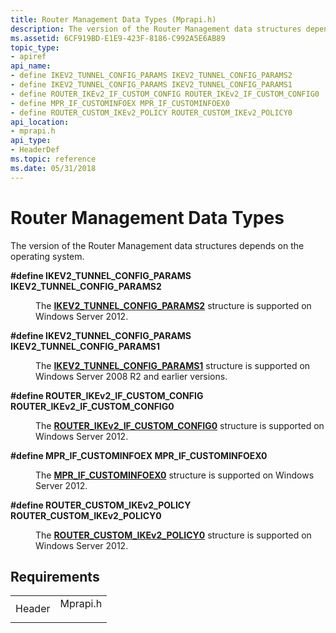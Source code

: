 ```yaml
---
title: Router Management Data Types (Mprapi.h)
description: The version of the Router Management data structures depends on the operating system.
ms.assetid: 6CF919BD-E1E9-423F-8186-C992A5E6AB89
topic_type:
- apiref
api_name:
- define IKEV2_TUNNEL_CONFIG_PARAMS IKEV2_TUNNEL_CONFIG_PARAMS2
- define IKEV2_TUNNEL_CONFIG_PARAMS IKEV2_TUNNEL_CONFIG_PARAMS1
- define ROUTER_IKEv2_IF_CUSTOM_CONFIG ROUTER_IKEv2_IF_CUSTOM_CONFIG0
- define MPR_IF_CUSTOMINFOEX MPR_IF_CUSTOMINFOEX0
- define ROUTER_CUSTOM_IKEv2_POLICY ROUTER_CUSTOM_IKEv2_POLICY0
api_location:
- mprapi.h
api_type:
- HeaderDef
ms.topic: reference
ms.date: 05/31/2018
---
```


# Router Management Data Types

The version of the Router Management data structures depends on the operating system.

<dl> <dt>

<span id="_define_IKEV2_TUNNEL_CONFIG_PARAMS_IKEV2_TUNNEL_CONFIG_PARAMS2"></span><span id="_define_ikev2_tunnel_config_params_ikev2_tunnel_config_params2"></span><span id="_DEFINE_IKEV2_TUNNEL_CONFIG_PARAMS_IKEV2_TUNNEL_CONFIG_PARAMS2"></span>**\#define IKEV2\_TUNNEL\_CONFIG\_PARAMS IKEV2\_TUNNEL\_CONFIG\_PARAMS2**
</dt> <dd> <dl> <dt>



The [**IKEV2\_TUNNEL\_CONFIG\_PARAMS2**](/windows/desktop/api/mprapi/ns-mprapi-ikev2_tunnel_config_params2) structure is supported on Windows Server 2012.


</dt> </dl> </dd> <dt>

<span id="_define_IKEV2_TUNNEL_CONFIG_PARAMS______IKEV2_TUNNEL_CONFIG_PARAMS1"></span><span id="_define_ikev2_tunnel_config_params______ikev2_tunnel_config_params1"></span><span id="_DEFINE_IKEV2_TUNNEL_CONFIG_PARAMS______IKEV2_TUNNEL_CONFIG_PARAMS1"></span>**\#define IKEV2\_TUNNEL\_CONFIG\_PARAMS IKEV2\_TUNNEL\_CONFIG\_PARAMS1**
</dt> <dd> <dl> <dt>



The [**IKEV2\_TUNNEL\_CONFIG\_PARAMS1**](/windows/desktop/api/mprapi/ns-mprapi-ikev2_tunnel_config_params1) structure is supported on Windows Server 2008 R2 and earlier versions.


</dt> </dl> </dd> <dt>

<span id="_define_ROUTER_IKEv2_IF_CUSTOM_CONFIG__ROUTER_IKEv2_IF_CUSTOM_CONFIG0"></span><span id="_define_router_ikev2_if_custom_config__router_ikev2_if_custom_config0"></span><span id="_DEFINE_ROUTER_IKEV2_IF_CUSTOM_CONFIG__ROUTER_IKEV2_IF_CUSTOM_CONFIG0"></span>**\#define ROUTER\_IKEv2\_IF\_CUSTOM\_CONFIG ROUTER\_IKEv2\_IF\_CUSTOM\_CONFIG0**
</dt> <dd> <dl> <dt>



The [**ROUTER\_IKEv2\_IF\_CUSTOM\_CONFIG0**](/windows/desktop/api/mprapi/ns-mprapi-router_ikev2_if_custom_config0) structure is supported on Windows Server 2012.


</dt> </dl> </dd> <dt>

<span id="_define_MPR_IF_CUSTOMINFOEX______MPR_IF_CUSTOMINFOEX0"></span><span id="_define_mpr_if_custominfoex______mpr_if_custominfoex0"></span><span id="_DEFINE_MPR_IF_CUSTOMINFOEX______MPR_IF_CUSTOMINFOEX0"></span>**\#define MPR\_IF\_CUSTOMINFOEX MPR\_IF\_CUSTOMINFOEX0**
</dt> <dd> <dl> <dt>



The [**MPR\_IF\_CUSTOMINFOEX0**](/windows/desktop/api/mprapi/ns-mprapi-mpr_if_custominfoex0) structure is supported on Windows Server 2012.


</dt> </dl> </dd> <dt>

<span id="_define_ROUTER_CUSTOM_IKEv2_POLICY__ROUTER_CUSTOM_IKEv2_POLICY0"></span><span id="_define_router_custom_ikev2_policy__router_custom_ikev2_policy0"></span><span id="_DEFINE_ROUTER_CUSTOM_IKEV2_POLICY__ROUTER_CUSTOM_IKEV2_POLICY0"></span>**\#define ROUTER\_CUSTOM\_IKEv2\_POLICY ROUTER\_CUSTOM\_IKEv2\_POLICY0**
</dt> <dd> <dl> <dt>



The [**ROUTER\_CUSTOM\_IKEv2\_POLICY0**](/windows/desktop/api/mprapi/ns-mprapi-router_custom_ikev2_policy0) structure is supported on Windows Server 2012.


</dt> </dl> </dd> </dl>

## Requirements



|                   |                                                                                     |
|-------------------|-------------------------------------------------------------------------------------|
| Header<br/> | <dl> <dt>Mprapi.h</dt> </dl> |



 

 





